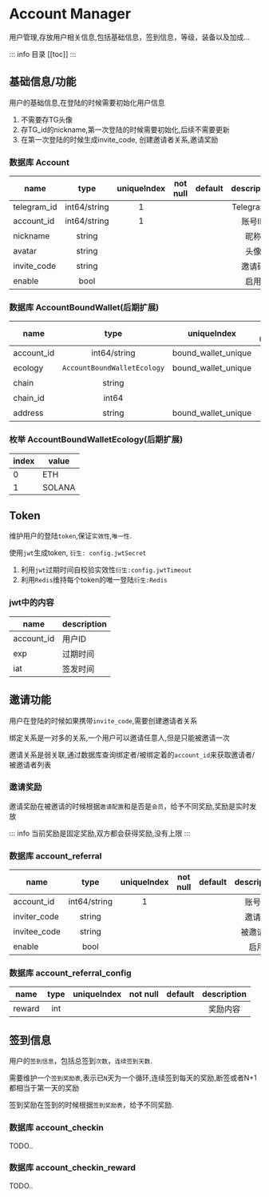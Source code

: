 # Account Manager

用户管理,存放用户相关信息,包括基础信息，签到信息，等级，装备以及加成...

::: info 目录
[[toc]]
:::

## 基础信息/功能

用户的基础信息,在登陆的时候需要初始化用户信息

1. 不需要存TG头像
2. 存TG_id的nickname,第一次登陆的时候需要初始化,后续不需要更新
3. 在第一次登陆的时候生成invite_code, 创建邀请者关系,邀请奖励

### 数据库 Account

| name        |     type     | uniqueIndex | not null | default | description |
| ----------- | :----------: | :---------: | :------: | :------ | :---------: |
| telegram_id | int64/string |      1      |          |         | TelegramID  |
| account_id  | int64/string |      1      |          |         |   账号ID    |
| nickname    |    string    |             |          |         |    昵称     |
| avatar      |    string    |             |          |         |    头像     |
| invite_code |    string    |             |          |         |   邀请码    |
| enable      |     bool     |             |          |         |    启用     |

### 数据库 AccountBoundWallet(后期扩展)

| name       |            type             |     uniqueIndex     | not null | default | description |
| ---------- | :-------------------------: | :-----------------: | :------: | :------ | :---------: |
| account_id |        int64/string         | bound_wallet_unique |    1     |         |   账号ID    |
| ecology    | `AccountBoundWalletEcology` | bound_wallet_unique |    1     |         |  钱包生态   |
| chain      |           string            |                     |    1     |         |   钱包链    |
| chain_id   |            int64            |                     |    1     |         |  钱包链ID   |
| address    |           string            | bound_wallet_unique |    1     |         |  钱包地址   |

### 枚举 AccountBoundWalletEcology(后期扩展)

| index | value  |
| ----- | ------ |
| 0     | ETH    |
| 1     | SOLANA |

## Token

维护用户的登陆`token`,保证`实效性`,`唯一性`.  

使用`jwt`生成token, `衍生: config.jwtSecret`

1. 利用`jwt`过期时间自校验实效性`衍生:config.jwtTimeout`
2. 利用`Redis`维持每个token的唯一登陆`衍生:Redis`

### jwt中的内容

| name       | description |
| ---------- | ----------- |
| account_id | 用户ID      |
| exp        | 过期时间    |
| iat        | 签发时间    |

## 邀请功能

用户在登陆的时候如果携带`invite_code`,需要创建邀请者关系

绑定关系是一对多的关系,一个用户可以邀请任意人,但是只能被邀请一次

邀请关系是弱关联,通过数据库查询绑定者/被绑定着的`account_id`来获取邀请者/被邀请者列表

### 邀请奖励

邀请奖励在被邀请的时候根据`邀请配置`和是否是`会员`，给予不同奖励,奖励是实时发放

::: info
当前奖励是固定奖励,双方都会获得奖励,没有上限
:::

### 数据库 account_referral

| name         |     type     | uniqueIndex | not null | default | description |
| ------------ | :----------: | :---------: | :------: | :------ | :---------: |
| account_id   | int64/string |      1      |          |         |   账号ID    |
| inviter_code |    string    |             |          |         |   邀请者    |
| invitee_code |    string    |             |          |         |  被邀请者   |
| enable       |     bool     |             |          |         |    启用     |

### 数据库 account_referral_config

| name   | type  | uniqueIndex | not null | default | description |
| ------ | :---: | :---------: | :------: | :------ | :---------: |
| reward |  int  |             |          |         |  奖励内容   |

<!-- ## 等级

用户等级,包括`当前等级`，`当前经验`，`下一等级经验`

`衍生: 等级奖励`

## 装备以及加成

用户能装备那些装备?

用户的加成都收到那些影响? -->


## 签到信息

用户的`签到信息`，包括总签到`次数`，`连续签到天数`.

需要维护一个`签到奖励表`,表示已`N`天为一个循环,连续签到每天的奖励,断签或者N+1都相当于第一天的奖励

签到奖励在签到的时候根据`签到奖励表`，给予不同奖励.

### 数据库 account_checkin

TODO..

### 数据库 account_checkin_reward

TODO..